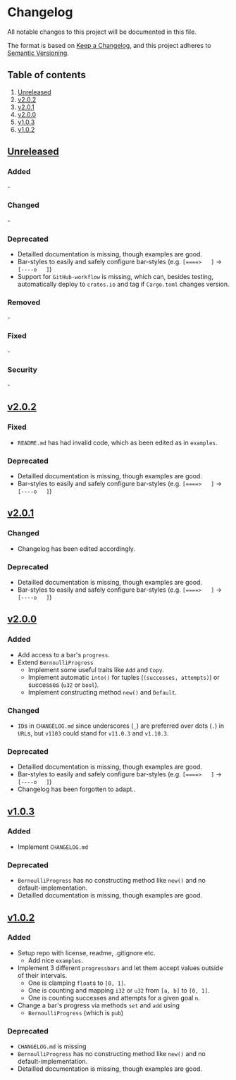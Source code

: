 # Changelog

All notable changes to this project will be documented in this file.

The format is based on [Keep a Changelog][keepachangelog], and this project adheres to [Semantic Versioning][semver].


## Table of contents

1. [Unreleased](#unreleased)
1. [v2.0.2](#v2_0_2)
1. [v2.0.1](#v2_0_1)
1. [v2.0.0](#v2_0_0)
1. [v1.0.3](#v1_0_3)
1. [v1.0.2](#v1_0_2)


## [Unreleased] <a name="unreleased"></a>

### Added

\-


### Changed

\-


### Deprecated

- Detailled documentation is missing, though examples are good.
- Bar-styles to easily and safely configure bar-styles (e.g. `[====>   ]` -> `[----o   ]`)
- Support for `GitHub-workflow` is missing, which can, besides testing, automatically deploy to `crates.io` and tag if `Cargo.toml` changes version.


### Removed

\-


### Fixed

\-


### Security

\-


## [v2.0.2] <a name="v2_0_2"></a>

### Fixed

- `README.md` has had invalid code, which as been edited as in `examples`.

### Deprecated

- Detailled documentation is missing, though examples are good.
- Bar-styles to easily and safely configure bar-styles (e.g. `[====>   ]` -> `[----o   ]`)


## [v2.0.1] <a name="v2_0_1"></a>

### Changed

- Changelog has been edited accordingly.


### Deprecated

- Detailled documentation is missing, though examples are good.
- Bar-styles to easily and safely configure bar-styles (e.g. `[====>   ]` -> `[----o   ]`)


## [v2.0.0] <a name="v2_0_0"></a>

### Added

- Add access to a bar's `progress`.
- Extend `BernoulliProgress`
  - Implement some useful traits like `Add` and `Copy`.
  - Implement automatic `into()` for tuples (`(successes, attempts)`) or successes (`u32` or `bool`).
  - Implement constructing method `new()` and `Default`.


### Changed

- `ID`s in `CHANGELOG.md` since underscores (`_`) are preferred over dots (`.`) in `URL`s, but `v1103` could stand for `v11.0.3` and `v1.10.3`.


### Deprecated

- Detailled documentation is missing, though examples are good.
- Bar-styles to easily and safely configure bar-styles (e.g. `[====>   ]` -> `[----o   ]`)
- Changelog has been forgotten to adapt..


## [v1.0.3] <a name="v1_0_3"></a>

### Added

- Implement `CHANGELOG.md`


### Deprecated

- `BernoulliProgress` has no constructing method like `new()` and no default-implementation.
- Detailled documentation is missing, though examples are good.


## [v1.0.2] <a name="v1_0_2"></a>

### Added

- Setup repo with license, readme, .gitignore etc.
  - Add nice `examples`.
- Implement 3 different `progressbars` and let them accept values outside of their intervals.
  - One is clamping `float`s to `[0, 1]`.
  - One is counting and mapping `i32` or `u32` from `[a, b]` to `[0, 1]`.
  - One is counting successes and attempts for a given goal `n`.
- Change a bar's progress via methods `set` and `add` using
  - `BernoulliProgress` (which is `pub`)


### Deprecated

- `CHANGELOG.md` is missing
- `BernoulliProgress` has no constructing method like `new()` and no default-implementation.
- Detailled documentation is missing, though examples are good.


[keepachangelog]: https://keepachangelog.com/en/
[semver]: https://semver.org/

[Unreleased]: https://github.com/dominicparga/progressing/compare/v2.0.2...HEAD
[v2.0.2]: https://github.com/dominicparga/progressing/compare/v2.0.1...v2.0.2
[v2.0.1]: https://github.com/dominicparga/progressing/compare/v2.0.0...v2.0.1
[v2.0.0]: https://github.com/dominicparga/progressing/compare/v1.0.3...v2.0.0
[v1.0.3]: https://github.com/dominicparga/progressing/compare/v1.0.2...v1.0.3
[v1.0.2]: https://github.com/dominicparga/progressing/releases/tag/v1.0.2
